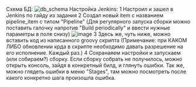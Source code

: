Схема БД:
![db_schema](https://github.com/user-attachments/assets/79dc93dc-ebbc-48d4-a555-099a49585669)
Настройка Jenkins:
1 Настроил и зашел в Jenkins по гайду из задания
2 Создал новый item с названием pipeline_item с типом "Pipeline"
(Для регулярного запуска сборки можно поставить галочку напротив "Build periodically" и ввести нужные параметры в поле снизу)
![image](https://github.com/user-attachments/assets/830e8f65-15ab-44e1-9396-f45f98503eb1)
3 Здесь же, чуть ниже, можно вставить код из написанного groovy скрипта
(Примечание: при КАКОМ ЛИБО обновлении крда в скрипте необходимо давать разрешение на его исполнение. Каждый раз.)
4 Сохранаяем настройки и запускаем (или собираем?) сборку. Если сборку собрать не получилось, можно открыть консоль, зайдя в конкретный билд, и глянуть ошибки.
Так же, можно глядеть ошибки в меню "Stages", там можно посмотреть после какого конкретно шага произошла ошибка.
